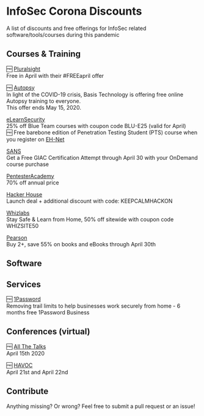 # InfoSec Corona Discounts
A list of discounts and free offerings for InfoSec related software/tools/courses during this pandemic

## Courses & Training

:free: [Pluralsight](https://www.pluralsight.com/offer/2020/free-april-month)\
Free in April with their #FREEapril offer

:free: [Autopsy](https://www.autopsy.com/support/training/covid-19-free-autopsy-training/)\
In light of the COVID-19 crisis, Basis Technology is offering free online Autopsy training to everyone.\
This offer ends May 15, 2020.

[eLearnSecurity](https://forge.elearnsecurity.com/april-blue-team/)\
25% off Blue Team courses with coupon code BLU-E25 (valid for April)\
:free: Free barebone edition of Penetration Testing Student (PTS) course when you register on [EH-Net](https://www.ethicalhacker.net/register/)

[SANS](https://www.sans.org/ondemand/specials)\
Get a Free GIAC Certification Attempt through April 30 with your OnDemand course purchase

[PentesterAcademy](https://www.pentesteracademy.com/pricing)\
70% off annual price

[Hacker House](https://hacker.house/training/)\
Launch deal + additional discount with code: KEEPCALMHACKON

[Whizlabs](https://www.whizlabs.com/)\
Stay Safe & Learn from Home, 50% off sitewide with coupon code WHIZSITE50

[Pearson](https://www.pearsonitcertification.com/store/browse/books)\
Buy 2+, save 55% on books and eBooks through April 30th

## Software

## Services

:free: [1Password](https://blog.1password.com/covid-19-response/)\
Removing trail limits to help businesses work securely from home - 6 months free 1Password Business

## Conferences (virtual)

:free: [All The Talks](https://live.allthetalks.org/)\
April 15th 2020

:free: [HAVOC](https://havoc.hackersacademy.com/)\
April 21st and April 22nd

## Contribute

Anything missing? Or wrong? Feel free to submit a pull request or an issue!
